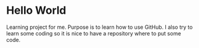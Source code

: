 # Hello World
Learning project for me. Purpose is to learn how to use GitHub. I also try to learn some coding so it is nice to have a repository where to put some code.
